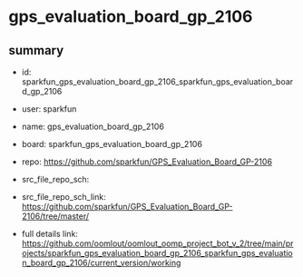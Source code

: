 # gps_evaluation_board_gp_2106
 
## summary 
* id: sparkfun_gps_evaluation_board_gp_2106_sparkfun_gps_evaluation_board_gp_2106
* user: sparkfun
* name: gps_evaluation_board_gp_2106
* board: sparkfun_gps_evaluation_board_gp_2106
* repo: https://github.com/sparkfun/GPS_Evaluation_Board_GP-2106



* src_file_repo_sch: 
* src_file_repo_sch_link: https://github.com/sparkfun/GPS_Evaluation_Board_GP-2106/tree/master/
* full details link: https://github.com/oomlout/oomlout_oomp_project_bot_v_2/tree/main/projects/sparkfun_gps_evaluation_board_gp_2106_sparkfun_gps_evaluation_board_gp_2106/current_version/working  







